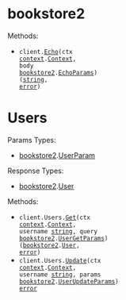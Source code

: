 # bookstore2

Methods:

- <code title="post /echo">client.<a href="https://pkg.go.dev/github.com/stainless-sdks/bookstore-2-go#Bookstore2Service.Echo">Echo</a>(ctx <a href="https://pkg.go.dev/context">context</a>.<a href="https://pkg.go.dev/context#Context">Context</a>, body <a href="https://pkg.go.dev/github.com/stainless-sdks/bookstore-2-go">bookstore2</a>.<a href="https://pkg.go.dev/github.com/stainless-sdks/bookstore-2-go#EchoParams">EchoParams</a>) (<a href="https://pkg.go.dev/builtin#string">string</a>, <a href="https://pkg.go.dev/builtin#error">error</a>)</code>

# Users

Params Types:

- <a href="https://pkg.go.dev/github.com/stainless-sdks/bookstore-2-go">bookstore2</a>.<a href="https://pkg.go.dev/github.com/stainless-sdks/bookstore-2-go#UserParam">UserParam</a>

Response Types:

- <a href="https://pkg.go.dev/github.com/stainless-sdks/bookstore-2-go">bookstore2</a>.<a href="https://pkg.go.dev/github.com/stainless-sdks/bookstore-2-go#User">User</a>

Methods:

- <code title="get /users/{username}">client.Users.<a href="https://pkg.go.dev/github.com/stainless-sdks/bookstore-2-go#UserService.Get">Get</a>(ctx <a href="https://pkg.go.dev/context">context</a>.<a href="https://pkg.go.dev/context#Context">Context</a>, username <a href="https://pkg.go.dev/builtin#string">string</a>, query <a href="https://pkg.go.dev/github.com/stainless-sdks/bookstore-2-go">bookstore2</a>.<a href="https://pkg.go.dev/github.com/stainless-sdks/bookstore-2-go#UserGetParams">UserGetParams</a>) (<a href="https://pkg.go.dev/github.com/stainless-sdks/bookstore-2-go">bookstore2</a>.<a href="https://pkg.go.dev/github.com/stainless-sdks/bookstore-2-go#User">User</a>, <a href="https://pkg.go.dev/builtin#error">error</a>)</code>
- <code title="put /users/{username}">client.Users.<a href="https://pkg.go.dev/github.com/stainless-sdks/bookstore-2-go#UserService.Update">Update</a>(ctx <a href="https://pkg.go.dev/context">context</a>.<a href="https://pkg.go.dev/context#Context">Context</a>, username <a href="https://pkg.go.dev/builtin#string">string</a>, params <a href="https://pkg.go.dev/github.com/stainless-sdks/bookstore-2-go">bookstore2</a>.<a href="https://pkg.go.dev/github.com/stainless-sdks/bookstore-2-go#UserUpdateParams">UserUpdateParams</a>) <a href="https://pkg.go.dev/builtin#error">error</a></code>
